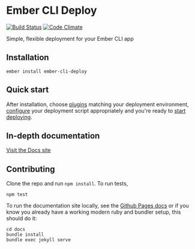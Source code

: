 # Ember CLI Deploy
[![Build Status](https://travis-ci.org/ember-cli-deploy/ember-cli-deploy.svg?branch=master)](https://travis-ci.org/ember-cli-deploy/ember-cli-deploy) [![Code Climate](https://codeclimate.com/github/ember-cli-deploy/ember-cli-deploy/badges/gpa.svg)](https://codeclimate.com/github/ember-cli-deploy/ember-cli-deploy)

Simple, flexible deployment for your Ember CLI app

## Installation

```
ember install ember-cli-deploy
```
## Quick start

After installation, choose [plugins](http://ember-cli-deploy.com/plugins/) matching your deployment environment, [configure](http://ember-cli-deploy.com/docs/v1.0.x/configuration/) your deployment script appropriately and you're ready to [start deploying](http://ember-cli-deploy.com/docs/v1.0.x/usage/).

## In-depth documentation

[Visit the Docs site](http://ember-cli-deploy.com/docs/v1.0.x/)

## Contributing

Clone the repo and run `npm install`. To run tests,

    npm test

To run the documentation site locally, see the [Github Pages docs](https://help.github.com/en/articles/setting-up-your-github-pages-site-locally-with-jekyll) or if you know you already have a working modern ruby and bundler setup, this should do it:

```
cd docs
bundle install
bundle exec jekyll serve
```
